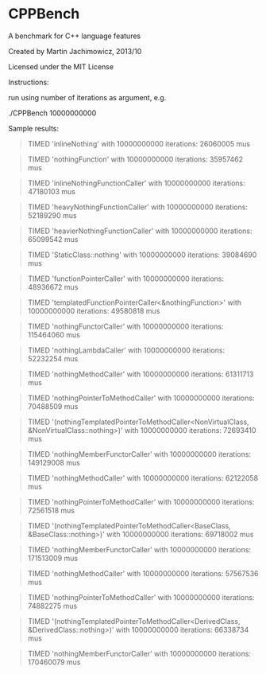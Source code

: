 CPPBench
========

A benchmark for C++ language features


Created by Martin Jachimowicz, 2013/10

Licensed under the MIT License


Instructions:

run using number of iterations as argument, e.g.

./CPPBench 10000000000


Sample results:
>  TIMED 'inlineNothing' with 10000000000 iterations: 26060005 mus

>  TIMED 'nothingFunction' with 10000000000 iterations: 35957462 mus

>  TIMED 'inlineNothingFunctionCaller' with 10000000000 iterations: 47180103 mus

>  TIMED 'heavyNothingFunctionCaller' with 10000000000 iterations: 52189290 mus

>  TIMED 'heavierNothingFunctionCaller' with 10000000000 iterations: 65099542 mus

>  TIMED 'StaticClass::nothing' with 10000000000 iterations: 39084690 mus

>  TIMED 'functionPointerCaller' with 10000000000 iterations: 48936672 mus

>  TIMED 'templatedFunctionPointerCaller<&nothingFunction>' with 10000000000 iterations: 49580818 mus

>  TIMED 'nothingFunctorCaller' with 10000000000 iterations: 115464060 mus

>  TIMED 'nothingLambdaCaller' with 10000000000 iterations: 52232254 mus

>  TIMED 'nothingMethodCaller<NonVirtualClass>' with 10000000000 iterations: 61311713 mus

>  TIMED 'nothingPointerToMethodCaller<NonVirtualClass>' with 10000000000 iterations: 70488509 mus

>  TIMED '(nothingTemplatedPointerToMethodCaller<NonVirtualClass, &NonVirtualClass::nothing>)' with 10000000000 iterations: 72693410 mus

>  TIMED 'nothingMemberFunctorCaller<NonVirtualClass>' with 10000000000 iterations: 149129008 mus

>  TIMED 'nothingMethodCaller<BaseClass>' with 10000000000 iterations: 62122058 mus

>  TIMED 'nothingPointerToMethodCaller<BaseClass>' with 10000000000 iterations: 72561518 mus

>  TIMED '(nothingTemplatedPointerToMethodCaller<BaseClass, &BaseClass::nothing>)' with 10000000000 iterations: 69718002 mus

>  TIMED 'nothingMemberFunctorCaller<BaseClass>' with 10000000000 iterations: 171513009 mus

>  TIMED 'nothingMethodCaller<DerivedClass>' with 10000000000 iterations: 57567536 mus

>  TIMED 'nothingPointerToMethodCaller<DerivedClass>' with 10000000000 iterations: 74882275 mus

>  TIMED '(nothingTemplatedPointerToMethodCaller<DerivedClass, &DerivedClass::nothing>)' with 10000000000 iterations: 66338734 mus

>  TIMED 'nothingMemberFunctorCaller<DerivedClass>' with 10000000000 iterations: 170460079 mus





